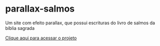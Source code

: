 # parallax-salmos
 Um site com efeito parallax, que possui escrituras do livro de salmos da bíblia sagrada

<a href="https://simonsousa.github.io/parallax-salmos" target="_blank" rel="_external">Clique aqui para acessar o projeto</a>
